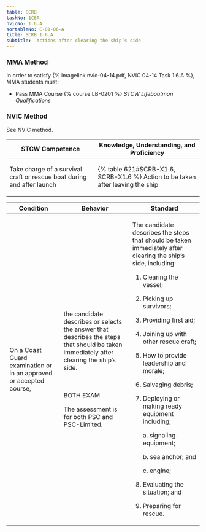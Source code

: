 ```yaml
---
table: SCRB
taskNo: 1C6A
nvicNo: 1.6.A 
sortableNo: C-01-06-A
title: SCRB 1.6.A 
subtitle:  Actions after clearing the ship’s side
---
```



### MMA Method

In order to satisfy  {% imagelink nvic-04-14.pdf, NVIC 04-14 Task 1.6.A %}, MMA students must:

* Pass MMA Course {% course LB-0201 %}  *STCW Lifeboatman Qualifications*


### NVIC Method

<a onclick="togglevisibility('nvic_methods')" >See NVIC method.</a>

<div id='nvic_methods' class='hide'>

<table>
<thead>
<tr>
<th class='forty'> STCW Competence </th>
<th class='sixty'> Knowledge, Understanding, and Proficiency </th>
</tr>
</thead>




<tbody>
<tr><td markdown='1'>

Take charge of a survival craft or rescue boat during and after launch

</td><td markdown='1'>

{% table 621#SCRB-X1.6, SCRB-X1.6 %} Action to be taken after leaving the ship

</td></tr>


</tbody>
</table>


<table>
<thead>
<tr><th class='twenty'>  Condition </th><th class='twenty'> Behavior </th><th  class='sixty'>Standard </th></tr>
</thead>
<tbody >



<tr><td markdown='1'>

On a Coast Guard examination or in an approved or accepted course,

</td><td markdown='1'>

the candidate describes or selects the answer that describes the steps that should be taken immediately after clearing the ship’s side.

<br>

<div class="tooltip" markdown='1'>

BOTH
EXAM

The assessment is for both PSC and PSC-Limited.

</div>


</td><td markdown='1'>

The candidate describes the steps that should be taken immediately after clearing the ship’s side, including:

1. Clearing the vessel;
2. Picking up survivors;
3. Providing first aid;
4. Joining up with other rescue craft;
5. How to provide leadership and morale;
6. Salvaging debris;
7. Deploying or making ready equipment including;

     a. signaling equipment;

     b. sea anchor; and
 
     c. engine;

8. Evaluating the situation; and 
9. Preparing for rescue. 

</td></tr>
</tbody>
</table>
</div>
